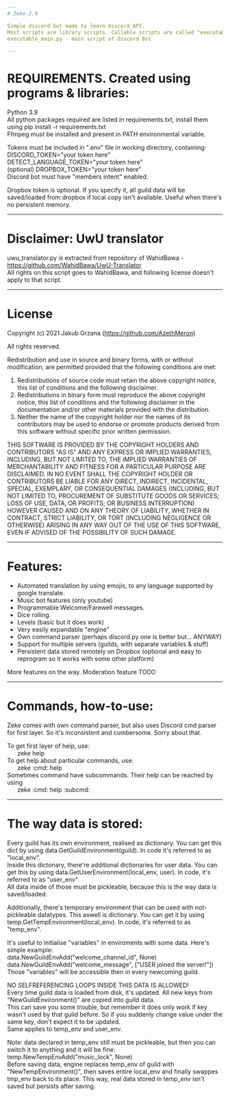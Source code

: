 ```yaml
---
# Zeke-2.0  

Simple discord bot made to learn Discord API.  
Most scripts are library scripts. Callable scripts are called "executable_*"  
executable_main.py - main script of Discord Bot  

---
```

# REQUIREMENTS. Created using programs & libraries:  

Python 3.9  
All python packages required are listed in requirements.txt, install them using pip install -r requirements.txt  
Ffmpeg must be installed and present in PATH environmental variable.  

Tokens must be included in ".env" file in working directory, containing:  
DISCORD_TOKEN="your token here"  
DETECT_LANGUAGE_TOKEN="your token here"  
(optional) DROPBOX_TOKEN="your token here"  
Discord bot must have "members intent" enabled.  

Dropbox token is optional. If you specify it, all guild data will be saved/loaded from dropbox if local copy isn't available. Useful when there's no persistent memory.   

---
# Disclaimer: UwU translator

uwu_translator.py is extracted from repository of WahidBawa - https://github.com/WahidBawa/UwU-Translator  
All rights on this script goes to WahidBawa, and following license doesn't apply to that script.

---
# License 
Copyright (c) 2021 Jakub Grzana (https://github.com/AzethMeron) 

All rights reserved.

Redistribution and use in source and binary forms, with or without modification, are permitted provided that the following conditions are met:

1. Redistributions of source code must retain the above copyright notice, this list of conditions and the following disclaimer.
2. Redistributions in binary form must reproduce the above copyright notice, this list of conditions and the following disclaimer in the documentation and/or other materials provided with the distribution.
3. Neither the name of the copyright holder nor the names of its contributors may be used to endorse or promote products derived from this software without specific prior written permission. 

THIS SOFTWARE IS PROVIDED BY THE COPYRIGHT HOLDERS AND CONTRIBUTORS "AS IS" AND ANY EXPRESS OR IMPLIED WARRANTIES, INCLUDING, BUT NOT LIMITED TO, THE IMPLIED WARRANTIES OF MERCHANTABILITY AND FITNESS FOR A PARTICULAR PURPOSE ARE DISCLAIMED. IN NO EVENT SHALL THE COPYRIGHT HOLDER OR CONTRIBUTORS BE LIABLE FOR ANY DIRECT, INDIRECT, INCIDENTAL, SPECIAL, EXEMPLARY, OR CONSEQUENTIAL DAMAGES (INCLUDING, BUT NOT LIMITED TO, PROCUREMENT OF SUBSTITUTE GOODS OR SERVICES; LOSS OF USE, DATA, OR PROFITS; OR BUSINESS INTERRUPTION) HOWEVER CAUSED AND ON ANY THEORY OF LIABILITY, WHETHER IN CONTRACT, STRICT LIABILITY, OR TORT (INCLUDING NEGLIGENCE OR OTHERWISE) ARISING IN ANY WAY OUT OF THE USE OF THIS SOFTWARE, EVEN IF ADVISED OF THE POSSIBILITY OF SUCH DAMAGE.

---
# Features:  

- Automated translation by using emojis, to any language supported by google translate.
- Music bot features (only youtube)
- Programmable Welcome/Farewell messages.
- Dice rolling.
- Levels (basic but it does work)
- Very easily expandable "engine"
- Own command parser (perhaps discord.py one is better but... ANYWAY)
- Support for multiple servers (guilds, with separate variables & stuff)
- Persistent data stored remotely on Dropbox (optional and easy to reprogram so it works with some other platform)

More features on the way. Moderation feature TODO  

---
# Commands, how-to-use:  

Zeke comes with own command parser, but also uses Discord cmd parser for first layer. So it's inconsistent and cumbersome. Sorry about that.  

To get first layer of help, use:  
&nbsp;&nbsp;&nbsp;&nbsp;&nbsp;&nbsp;zeke help  
To get help about particular commands, use:  
&nbsp;&nbsp;&nbsp;&nbsp;&nbsp;&nbsp;zeke :cmd: help  
Sometimes command have subcommands. Their help can be reached by using  
&nbsp;&nbsp;&nbsp;&nbsp;&nbsp;&nbsp;zeke :cmd: help :subcmd:  

---
# The way data is stored:  

Every guild has its own environment, realised as dictionary. You can get this dict by using data.GetGuildEnvironment(guild). In code it's referred to as "local_env".  
Inside this dictonary, there're additional dictionaries for user data. You can get this by using data.GetUserEnvironment(local_env, user). In code, it's referred to as "user_env".  
All data inside of those must be pickleable, because this is the way data is saved/loaded.  

Additionally, there's temporary environment that can be used with not-pickleable datatypes. This aswell is dictionary. You can get it by using temp.GetTempEnvironment(local_env). In code, it's referred to as "temp_env".  

It's useful to initialise "variables" in enviroments with some data. Here's simple example:  
data.NewGuildEnvAdd("welcome_channel_id", None)  
data.NewGuildEnvAdd("welcome_message", ["USER joined the server!"])   
Those "variables" will be accessible then in every newcoming guild.  

NO SELFREFERENCING LOOPS INSIDE THIS DATA IS ALLOWED!  
Every time guild data is loaded from disk, it's updated. All new keys from "NewGuildEnvironment()" are copied into guild data.  
This can save you some trouble, but remember it does only work if key wasn't used by that guild before. So if you suddenly change value under the same key, don't expect it to be updated.  
Same applies to temp_env and user_env.  

Note: data declared in temp_env still must be pickleable, but then you can switch it to anything and it will be fine:  
temp.NewTempEnvAdd("music_lock", None)  
Before saving data, engine replaces temp_env of guild with "NewTempEnvironment()", then saves entire local_env and finally swappes tmp_env back to its place. This way, real data stored in temp_env isn't saved but persists after saving.  
